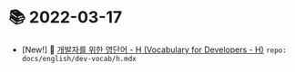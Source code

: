 # 📚 2022-03-17
- [New!] 📗 [개발자를 위한 영단어 - H (Vocabulary for Developers - H)](https://til.qriositylog.com/featured/english/dev-vocab/h) `repo: docs/english/dev-vocab/h.mdx`
